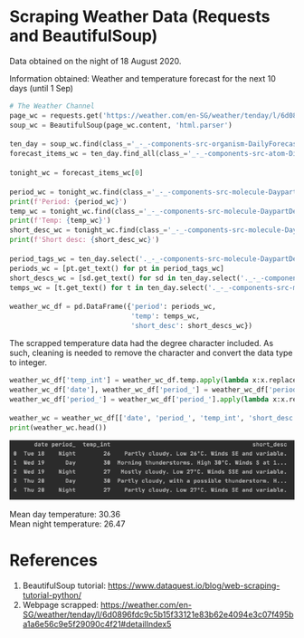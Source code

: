 # Scraping Weather Data (Requests and BeautifulSoup)

Data obtained on the night of 18 August 2020.

Information obtained: Weather and temperature forecast for the next 10 days (until 1 Sep)

```python
# The Weather Channel
page_wc = requests.get('https://weather.com/en-SG/weather/tenday/l/6d0896fdc9c5b15f33121e83b62e4094e3c07f495ba1a6e56c9e5f29090c4f21#detailIndex5')
soup_wc = BeautifulSoup(page_wc.content, 'html.parser')

ten_day = soup_wc.find(class_='_-_-components-src-organism-DailyForecast-DailyForecast--DisclosureList--nosQS')
forecast_items_wc = ten_day.find_all(class_='_-_-components-src-atom-Disclosure-Disclosure--themeList--1Dz21')

tonight_wc = forecast_items_wc[0]

period_wc = tonight_wc.find(class_='_-_-components-src-molecule-DaypartDetails-DailyContent-DailyContent--daypartName--3emSU').get_text()
print(f'Period: {period_wc}')
temp_wc = tonight_wc.find(class_='_-_-components-src-molecule-DaypartDetails-DailyContent-DailyContent--temp--1s3a7').get_text()
print(f'Temp: {temp_wc}')
short_desc_wc = tonight_wc.find(class_='_-_-components-src-molecule-DaypartDetails-DailyContent-DailyContent--narrative--3Ti6_').get_text()
print(f'Short desc: {short_desc_wc}')

period_tags_wc = ten_day.select('._-_-components-src-molecule-DaypartDetails-DailyContent-DailyContent--daypartName--3emSU')
periods_wc = [pt.get_text() for pt in period_tags_wc]
short_descs_wc = [sd.get_text() for sd in ten_day.select('._-_-components-src-molecule-DaypartDetails-DailyContent-DailyContent--narrative--3Ti6_')]
temps_wc = [t.get_text() for t in ten_day.select('._-_-components-src-molecule-DaypartDetails-DailyContent-DailyContent--temp--1s3a7')]

weather_wc_df = pd.DataFrame({'period': periods_wc,
                              'temp': temps_wc,
                              'short_desc': short_descs_wc})
```

The scrapped temperature data had the degree character included. As such, cleaning is needed to remove the character and convert the data type to integer.

```python
weather_wc_df['temp_int'] = weather_wc_df.temp.apply(lambda x:x.replace(u"\u00b0", '')).astype('int')
weather_wc_df['date'], weather_wc_df['period_'] = weather_wc_df['period'].str.split('|', 1).str
weather_wc_df['period_'] = weather_wc_df['period_'].apply(lambda x:x.replace(' ', '')) # remove the extra space before 'Night' and 'Day'

weather_wc = weather_wc_df[['date', 'period_', 'temp_int', 'short_desc']]
print(weather_wc.head())
```

![weather_wc.head()](https://github.com/ezhentan/projectsrepo/blob/master/Fun/scraping%20weather%20data/Screenshot%202020-08-18%20at%2011.00.50%20PM.png)

Mean day temperature: 30.36
<br>
Mean night temperature: 26.47

# References

1. BeautifulSoup tutorial: https://www.dataquest.io/blog/web-scraping-tutorial-python/
2. Webpage scrapped: https://weather.com/en-SG/weather/tenday/l/6d0896fdc9c5b15f33121e83b62e4094e3c07f495ba1a6e56c9e5f29090c4f21#detailIndex5
